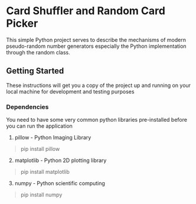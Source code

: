 # Card Shuffler and Random Card Picker
This simple Python project serves to describe the mechanisms of modern pseudo-random number generators especially the Python implementation through the random class.

## Getting Started
These instructions will get you a copy of the project up and running on your local machine for development and testing purposes

### Dependencies
You need to have some very common python libraries pre-installed before you can run the application

1. pillow - Python Imaging Library
>pip install pillow

2. matplotlib -  Python 2D plotting library
>pip install matplotlib

3. numpy - Python scientific computing 
>pip install numpy
